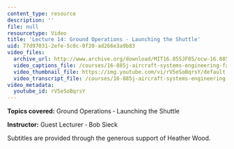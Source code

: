 ```yaml
---
content_type: resource
description: ''
file: null
resourcetype: Video
title: 'Lecture 14: Ground Operations - Launching the Shuttle'
uid: 77d97031-2efe-5c0c-0f20-ad266e3a9b83
video_files:
  archive_url: http://www.archive.org/download/MIT16.855JF05/ocw-16.885-27oct2005-220k.mp4
  video_captions_file: /courses/16-885j-aircraft-systems-engineering-fall-2005/d45e112e8e635f8281e383009a80bf11_rV5eSoBqrsY.vtt
  video_thumbnail_file: https://img.youtube.com/vi/rV5eSoBqrsY/default.jpg
  video_transcript_file: /courses/16-885j-aircraft-systems-engineering-fall-2005/c04db3ca23e3e3b6ae2cfe3036fdb6fd_rV5eSoBqrsY.pdf
video_metadata:
  youtube_id: rV5eSoBqrsY
---
```


**Topics covered:** Ground Operations ‑ Launching the Shuttle

**Instructor:** Guest Lecturer ‑ Bob Sieck

Subtitles are provided through the generous support of Heather Wood.